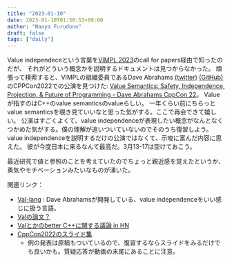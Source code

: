 ```yaml
---
title: "2023-01-10"
date: 2023-01-10T01:50:53+09:00
author: "Naoya Furudono"
draft: false
tags: ["daily"]
---
```


Value independeceという言葉を[VIMPL 2023]のcall for papers経由で知ったのだが、
それがどういう概念かを説明するドキュメントは見つからなかった。
頑張って検索すると、VIMPLの組織委員であるDave Abrahams [(twitter)] [(GitHub)]のCPPCon2022での公演を見つけた: 
[Value Semantics: Safety, Independence, Projection, & Future of Programming - Dave Abrahams CppCon 22]。
Valueが指すのはC++のvalue semanticsのvalueらしい。
一年くらい前にちらっとvalue semanticsを覗き見ていいなと思った気がする。ここで再会できて嬉しい。
公演はすごくよくて、value independenceが表現したい概念がなんとなくつかめた気がする。僕の理解が追いついていないのでそのうち復習しよう。
value independenceを説明するだけの公演ではなくて、示唆に富んだ内容に思えた。
彼が今度日本に来るなんて最高だ。3月13-17は空けておこう。

最近研究で値と参照のことを考えていたのでちょっと親近感を覚えたというか、
勇気やモチベーションみたいなものが湧いた。

関連リンク：

- [Val-lang](https://github.com/val-lang/val) : Dave Abrahamsが開発している、value independenceをいい感じに扱う言語。
- [Valの論文？](https://www.jot.fm/issues/issue_2022_02/article2.pdf)
- [Valとかのbetter C++に関する議論 in HN](https://news.ycombinator.com/item?id=34216159)
- [CppCon2022のスライド集](https://github.com/CppCon/CppCon2022)
    - 例の発表は原稿もついているので、復習するならスライドをみるだけでも良いかも。質疑応答が動画の末尾にあることに注意。

[(twitter)]: https://twitter.com/DaveAbrahams
[(GitHub)]: https://github.com/dabrahams
[VIMPL 2023]: https://2023.programming-conference.org/home/vimpl-2023
[Value Semantics: Safety, Independence, Projection, & Future of Programming - Dave Abrahams CppCon 22]: https://www.youtube.com/watch?v=QthAU-t3PQ4


